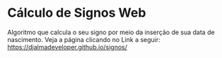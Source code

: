 # Cálculo de Signos Web
Algoritmo que calcula o seu signo por meio da inserção de sua data de nascimento.
Veja a página clicando no Link a seguir:
https://djalmadeveloper.github.io/signos/
